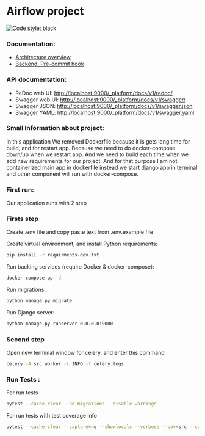 # Airflow project

[![Code style: black](https://img.shields.io/badge/code%20style-black-000000.svg)](https://github.com/psf/black)

### Documentation: ###

* [Architecture overview](src/docs/architecture_overview.md)
* [Backend: Pre-commit hook](src/docs/pre_commit_hook.md)

### API documentation: ###

* ReDoc web UI: [http://localhost:9000/_platform/docs/v1/redoc/](http://localhost:9000/_platform/docs/v1/redoc/)
* Swagger web UI: [http://localhost:9000/_platform/docs/v1/swagger/](http://localhost:9000/_platform/docs/v1/swagger/)
* Swagger JSON: [http://localhost:9000/_platform/docs/v1/swagger.json](http://localhost:9000/_platform/docs/v1/swagger.json)
* Swagger YAML: [http://localhost:9000/_platform/docs/v1/swagger.yaml](http://localhost:9000/_platform/docs/v1/swagger.yaml)

### Small Information about project: ###

In this application We removed Dockerfile because it is gets long time for build,
and for restart app. Because we need to do docker-compose down/up when we restart app.
And we need to build each time when we add new requirements for our project.
And for that purpose I am not containerized main app in dockerfile 
instead we start django app in terminal and other component will run with docker-compose.


### First run: ###
Our application runs with 2 step

### Firsts step ###

Create .env file and copy paste text from .env.example file

Create virtual environment, and install Python requirements:

```bash
pip install -r requirments-dev.txt
```

Run backing services (require Docker & docker-compose):

```bash
docker-compose up -d
```

Run migrations:

```bash
python manage.py migrate
```

Run Django server:

```bash
python manage.py runserver 0.0.0.0:9000
```


### Second step ###

Open new terminal window for celery, and enter this command 

```bash
celery -A src worker -l INFO -f celery.logs
```


### Run Tests : ###

For run tests 

```bash
pytest --cache-clear --no-migrations --disable-warnings
```

For run tests with test coverage info

```bash
pytest --cache-clear --capture=no --showlocals --verbose --cov=src --cov-report term-missing --cov-fail-under=100 --no-migrations --disable-warnings
```

